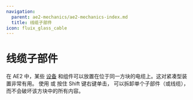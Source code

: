 ```yaml
---
navigation:
  parent: ae2-mechanics/ae2-mechanics-index.md
  title: 线缆子部件
icon: fluix_glass_cable
---
```


# 线缆子部件

<GameScene zoom="4" background="transparent">
  <ImportStructure src="../assets/assemblies/subparts_demonstration.snbt" />
  <IsometricCamera yaw="195" pitch="30" />
</GameScene>

在 AE2 中，某些 [设备](devices.md) 和组件可以放置在位于同一方块的电缆上。这对紧凑型装置非常有用。
使用 <ItemLink id="certus_quartz_wrench" /> 或 <ItemLink id="network_tool" /> 按住 Shift 键右键单击，
可以拆卸单个子部件（或线缆），而不会破坏该方块中的所有内容。
